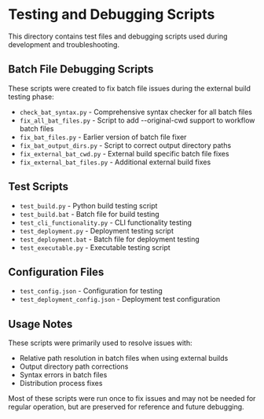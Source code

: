 # Testing and Debugging Scripts

This directory contains test files and debugging scripts used during development and troubleshooting.

## Batch File Debugging Scripts

These scripts were created to fix batch file issues during the external build testing phase:

- `check_bat_syntax.py` - Comprehensive syntax checker for all batch files
- `fix_all_bat_files.py` - Script to add --original-cwd support to workflow batch files
- `fix_bat_files.py` - Earlier version of batch file fixer
- `fix_bat_output_dirs.py` - Script to correct output directory paths
- `fix_external_bat_cwd.py` - External build specific batch file fixes
- `fix_external_bat_files.py` - Additional external build fixes

## Test Scripts

- `test_build.py` - Python build testing script
- `test_build.bat` - Batch file for build testing
- `test_cli_functionality.py` - CLI functionality testing
- `test_deployment.py` - Deployment testing script
- `test_deployment.bat` - Batch file for deployment testing
- `test_executable.py` - Executable testing script

## Configuration Files

- `test_config.json` - Configuration for testing
- `test_deployment_config.json` - Deployment test configuration

## Usage Notes

These scripts were primarily used to resolve issues with:
- Relative path resolution in batch files when using external builds
- Output directory path corrections
- Syntax errors in batch files
- Distribution process fixes

Most of these scripts were run once to fix issues and may not be needed for regular operation, but are preserved for reference and future debugging.